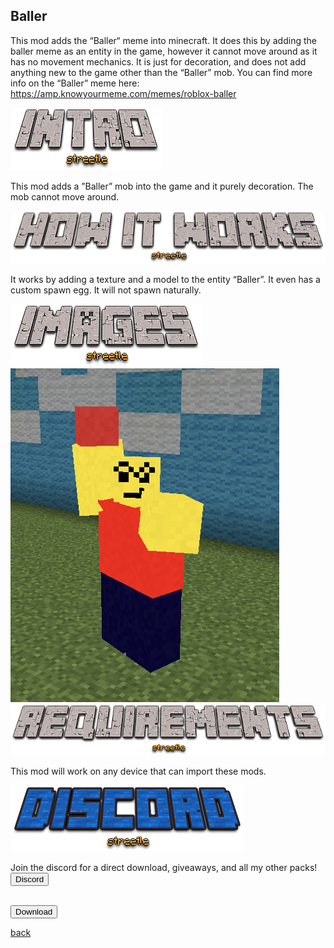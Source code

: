 ## Baller

This mod adds the “Baller“ meme into minecraft. It does this by adding the baller meme as an entity in the game, however it cannot move around as it has no movement mechanics. It is just for decoration, and does not add anything new to the game other than the “Baller” mob. You can find more info on the “Baller” meme here: https://amp.knowyourmeme.com/memes/roblox-baller

<img src="/all/intro.png" alt="intro">

This mod adds a ”Baller” mob into the game and it purely decoration. The mob cannot move around.

<img src="/all/how.png" alt="howitworks">

It works by adding a texture and a model to the entity “Baller”. It even has a custom spawn egg. It will not spawn naturally.

<img src="/all/images.png" alt="images">

<img src="/baller/IMG_5339.jpeg" alt="baller">

<img src="/all/req.png" alt="requirements">

This mod will work on any device that can import these mods.

<img src="/all/discord.png" alt="discord">

Join the discord for a direct download, giveaways, and all my other packs!
<a href="https://discord.gg/32DuhaYFH">
<button type="button">Discord</button>
<br><br>

<a href="https://direct-link.net/342615/baller-mcpe"> 
<button type="button">Download</button> 
</a>

<a href="https://streetle.ml/packs">back</a>

